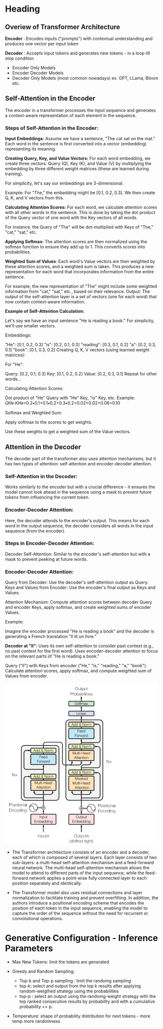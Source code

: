 # Heading 

## Overiew of Transformer Architecture

**Encoder** : Encodes inputs ("prompts") with contextual understanding and produces one vector per input token

**Decoder** : Accepts input tokens and generates new tokens - in a loop till stop condition 

- Encoder Only Models 
- Encoder Decoder Models 
- Decoder Only Models (most common nowadays) ex. GPT, LLama, Bloom etc. 

## Self-Attention in the Encoder

The encoder in a transformer processes the input sequence and generates a context-aware representation of each element in the sequence.

### Steps of Self-Attention in the Encoder:
**Input Embeddings:** Assume we have a sentence, "The cat sat on the mat." Each word in the sentence is first converted into a vector (embedding) representing its meaning.

**Creating Query, Key, and Value Vectors:** For each word embedding, we create three vectors: Query (Q), Key (K), and Value (V) by multiplying the embedding by three different weight matrices (these are learned during training).

For simplicity, let's say our embeddings are 3-dimensional.

Example: For "The," the embedding might be [0.1, 0.2, 0.3]. We then create Q, K, and V vectors from this.

**Calculating Attention Scores:** For each word, we calculate attention scores with all other words in the sentence. This is done by taking the dot product of the Query vector of one word with the Key vectors of all words.

For instance, the Query of "The" will be dot-multiplied with Keys of "The," "cat," "sat," etc.

**Applying Softmax:** The attention scores are then normalized using the softmax function to ensure they add up to 1. This converts scores into probabilities.

**Weighted Sum of Values**: Each word's Value vectors are then weighted by these attention scores, and a weighted sum is taken. This produces a new representation for each word that incorporates information from the entire sentence.

For example, the new representation of "The" might include some weighted information from "cat," "sat," etc., based on their relevance.
Output: The output of the self-attention layer is a set of vectors (one for each word) that now contain context-aware information.

**Example of Self-Attention Calculation:**

Let's say we have an input sentence "He is reading a book." For simplicity, we'll use smaller vectors.

Embeddings:

"He": [0.1, 0.2, 0.3]
"is": [0.2, 0.1, 0.3]
"reading": [0.3, 0.1, 0.2]
"a": [0.2, 0.3, 0.1]
"book": [0.1, 0.3, 0.2]
Creating Q, K, V vectors (using learned weight matrices):

For "He":

Query: [0.2, 0.1, 0.3]
Key: [0.1, 0.2, 0.2]
Value: [0.2, 0.3, 0.1]
Repeat for other words...

Calculating Attention Scores:

Dot product of "He" Query with "He" Key, "is" Key, etc.
Example: 𝑄𝐻𝑒⋅𝐾𝐻𝑒=0.2∗0.1+0.1∗0.2+0.3∗0.2=0.02+0.02+0.06=0.10

Softmax and Weighted Sum:

Apply softmax to the scores to get weights.

Use these weights to get a weighted sum of the Value vectors.

## Attention in the Decoder
The decoder part of the transformer also uses attention mechanisms, but it has two types of attention: self-attention and encoder-decoder attention.

### Self-Attention in the Decoder:
Works similarly to the encoder but with a crucial difference - it ensures the model cannot look ahead in the sequence using a mask to prevent future tokens from influencing the current token.

### Encoder-Decoder Attention:
Here, the decoder attends to the encoder's output. This means for each word in the output sequence, the decoder considers all words in the input sequence (from the encoder).

### Steps in Encoder-Decoder Attention:
Decoder Self-Attention: Similar to the encoder's self-attention but with a mask to prevent peeking at future words.

### Encoder-Decoder Attention:

Query from Decoder: Use the decoder's self-attention output as Query.
Keys and Values from Encoder: Use the encoder's final output as Keys and Values.

Attention Mechanism: Compute attention scores between decoder Query and encoder Keys, apply softmax, and create weighted sums of encoder Values.

Example:

Imagine the encoder processed "He is reading a book" and the decoder is generating a French translation "Il lit un livre."

**Decoder at "Il":**
Uses its own self-attention to consider past context (e.g., no past context for the first word).
Uses encoder-decoder attention to focus on the relevant parts of "He is reading a book."

Query ("Il") with Keys from encoder ("He," "is," "reading," "a," "book").
Calculate attention scores, apply softmax, and compute weighted sum of Values from encoder.

![alt text](image.png)

- The Transformer architecture consists of an encoder and a decoder, each of which is composed of several layers. Each layer consists of two sub-layers: a multi-head self-attention mechanism and a feed-forward neural network. The multi-head self-attention mechanism allows the model to attend to different parts of the input sequence, while the feed-forward network applies a point-wise fully connected layer to each position separately and identically. 

- The Transformer model also uses residual connections and layer normalization to facilitate training and prevent overfitting. In addition, the authors introduce a positional encoding scheme that encodes the position of each token in the input sequence, enabling the model to capture the order of the sequence without the need for recurrent or convolutional operations.

# Generative Configuration - Inference Parameters 

- Max New Tokens: limit the tokens are generated 

- Greedy and Random Sampling: 
    - Top-k and Top-p sampling : limit the randomg sampling 
    - top-k: select and output from the top k results after applying random-weigthed strategy using the probabilities 
    - top-p : select an output using the randomg-weight strategy with the top ranked consecutive results by probability and with a cumulative probability <= p. 

- Temperature: shape of probability distribution for next tokens - more temp more randomness 

